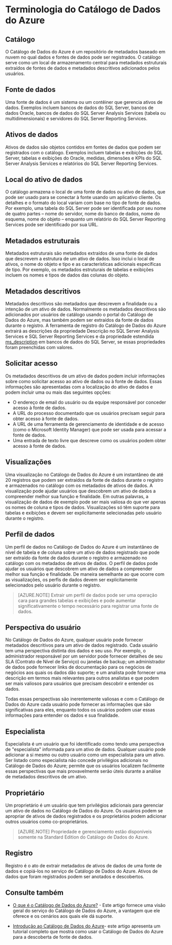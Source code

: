 <properties
   pageTitle="Terminologia do Catálogo de Dados do Azure | Microsoft Azure"
   description="Este artigo fornece uma introdução aos conceitos e termos usados na documentação do Catálogo de Dados do Azure."
   services="data-catalog"
   documentationCenter=""
   authors="steelanddata"
   manager="NA"
   editor=""
   tags=""/>
<tags
   ms.service="data-catalog"
   ms.devlang="NA"
   ms.topic="article"
   ms.tgt_pltfrm="NA"
   ms.workload="data-catalog"
   ms.date="03/31/2016"
   ms.author="maroche"/>

# Terminologia do Catálogo de Dados do Azure

## Catálogo

O Catálogo de Dados do Azure é um repositório de metadados baseado em nuvem no qual dados e fontes de dados pode ser registrados. O catálogo serve como um local de armazenamento central para metadados estruturais extraídos de fontes de dados e metadados descritivos adicionados pelos usuários.

## Fonte de dados

Uma fonte de dados é um sistema ou um contêiner que gerencia ativos de dados. Exemplos incluem bancos de dados do SQL Server, bancos de dados Oracle, bancos de dados do SQL Server Analysis Services (tabela ou multidimensionais) e servidores do SQL Server Reporting Services.

## Ativos de dados

Ativos de dados são objetos contidos em fontes de dados que podem ser registrados com o catálogo. Exemplos incluem tabelas e exibições do SQL Server, tabelas e exibições do Oracle, medidas, dimensões e KPIs do SQL Server Analysis Services e relatórios do SQL Server Reporting Services.

## Local do ativo de dados

O catálogo armazena o local de uma fonte de dados ou ativo de dados, que pode ser usado para se conectar à fonte usando um aplicativo cliente. Os detalhes e o formato do local variam com base no tipo de fonte de dados. Por exemplo, uma tabela do SQL Server pode ser identificada por seu nome de quatro partes – nome do servidor, nome do banco de dados, nome do esquema, nome do objeto – enquanto um relatório do SQL Server Reporting Services pode ser identificado por sua URL.

## Metadados estruturais

Metadados estruturais são metadados extraídos de uma fonte de dados que descrevem a estrutura de um ativo de dados. Isso inclui o local de ativos, o nome do objeto e tipo e as características adicionais específicas de tipo. Por exemplo, os metadados estruturais de tabelas e exibições incluem os nomes e tipos de dados das colunas do objeto.

## Metadados descritivos

Metadados descritivos são metadados que descrevem a finalidade ou a intenção de um ativo de dados. Normalmente os metadados descritivos são adicionados por usuários de catálogo usando o portal do Catálogo de Dados do Azure, mas também podem ser extraídos da fonte de dados durante o registro. A ferramenta de registro do Catálogo de Dados do Azure extrairá as descrições da propriedade Descrição no SQL Server Analysis Services e SQL Server Reporting Services e da propriedade estendida [ms\_description](https://technet.microsoft.com/library/ms190243.aspx) em bancos de dados do SQL Server, se essas propriedades foram preenchidas com valores.

## Solicitar acesso

Os metadados descritivos de um ativo de dados podem incluir informações sobre como solicitar acesso ao ativo de dados ou à fonte de dados. Essas informações são apresentadas com a localização do ativo de dados e podem incluir uma ou mais das seguintes opções:

- O endereço de email do usuário ou da equipe responsável por conceder acesso à fonte de dados.
- A URL do processo documentado que os usuários precisam seguir para obter acesso à fonte de dados.
- A URL de uma ferramenta de gerenciamento de identidade e de acesso (como o Microsoft Identity Manager) que pode ser usada para acessar a fonte de dados.
- Uma entrada de texto livre que descreve como os usuários podem obter acesso à fonte de dados.

## Visualizações

Uma visualização no Catálogo de Dados do Azure é um instantâneo de até 20 registros que podem ser extraídos da fonte de dados durante o registro e armazenados no catálogo com os metadados de ativos de dados. A visualização pode ajudar usuários que descobrem um ativo de dados a compreender melhor sua função e finalidade. Em outras palavras, a visualização de dados de exemplo pode ser mais valiosa do que ver apenas os nomes de coluna e tipos de dados. Visualizações só têm suporte para tabelas e exibições e devem ser explicitamente selecionadas pelo usuário durante o registro.

## Perfil de dados

Um perfil de dados no Catálogo de Dados do Azure é um instantâneo de nível de tabela e de coluna sobre um ativo de dados registrado que pode ser extraído da fonte de dados durante o registro e armazenado no catálogo com os metadados de ativos de dados. O perfil de dados pode ajudar os usuários que descobrem um ativo de dados a compreender melhor sua função e finalidade. De maneira semelhante ao que ocorre com as visualizações, os perfis de dados devem ser explicitamente selecionados pelo usuário durante o registro.

> [AZURE.NOTE] Extrair um perfil de dados pode ser uma operação cara para grandes tabelas e exibições e pode aumentar significativamente o tempo necessário para registrar uma fonte de dados.

## Perspectiva do usuário

No Catálogo de Dados do Azure, qualquer usuário pode fornecer metadados descritivos para um ativo de dados registrado. Cada usuário tem uma perspectiva distinta dos dados e seu uso. Por exemplo, o administrador responsável por um servidor pode fornecer detalhes de seu SLA (Contrato de Nível de Serviço) ou janelas de backup; um administrador de dados pode fornecer links de documentação para os negócios de negócios aos quais os dados dão suporte; e um analista pode fornecer uma descrição em termos mais relevantes para outros analistas e que podem ser mais valiosos para usuários que precisam descobrir e entender os dados.

Todas essas perspectivas são inerentemente valiosas e com o Catálogo de Dados do Azure cada usuário pode fornecer as informações que são significativas para eles, enquanto todos os usuários podem usar essas informações para entender os dados e sua finalidade.

## Especialista

Especialista é um usuário que foi identificado como tendo uma perspectiva de "especialista" informada para um ativo de dados. Qualquer usuário pode adicionar a si mesmo ou outro usuário como um especialista para um ativo. Ser listado como especialista não concede privilégios adicionais no Catálogo de Dados do Azure; permite que os usuários localizem facilmente essas perspectivas que mais provavelmente serão úteis durante a análise de metadados descritivos de um ativo.

## Proprietário

Um proprietário é um usuário que tem privilégios adicionais para gerenciar um ativo de dados no Catálogo de Dados do Azure. Os usuários podem se apropriar de ativos de dados registrados e os proprietários podem adicionar outros usuários como co-proprietários.
> [AZURE.NOTE] Propriedade e gerenciamento estão disponíveis somente na Standard Edition do Catálogo de Dados do Azure.

## Registro

Registro é o ato de extrair metadados de ativos de dados de uma fonte de dados e copiá-los no serviço de Catálogo de Dados do Azure. Ativos de dados que foram registrados podem ser anotados e descobertos.

## Consulte também

- [O que é o Catálogo de Dados do Azure?](data-catalog-what-is-data-catalog.md) - Este artigo fornece uma visão geral do serviço do Catálogo de Dados do Azure, a vantagem que ele oferece e os cenários aos quais ele dá suporte.

- [Introdução ao Catálogo de Dados do Azure](data-catalog-get-started.md)- este artigo apresenta um tutorial completo que mostra como usar o Catálogo de Dados do Azure para a descoberta de fonte de dados.

<!---HONumber=AcomDC_0406_2016-->